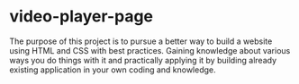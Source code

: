 # video-player-page

The purpose of this project is to pursue a better way to build a website using HTML and CSS with best practices. Gaining knowledge about various ways you do things with it and practically applying it by building already existing application in your own coding and knowledge.
